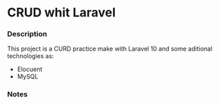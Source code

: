 # CRUD whit Laravel

### Description

This project is a CURD practice make with Laravel 10 and some aditional technologies as:

* Elocuent
* MySQL

### Notes
